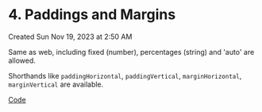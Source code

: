 # 4. Paddings and Margins
Created Sun Nov 19, 2023 at 2:50 AM

Same as web, including fixed (number), percentages (string) and 'auto' are allowed.

Shorthands like `paddingHorizontal`, `paddingVertical`, `marginHorizontal`, `marginVertical` are available.


[Code](https://github.com/exemplar-codes/DoneWithIt/commit/1598c1618b154ee1a9dcbc94f34f667325aa9ece)